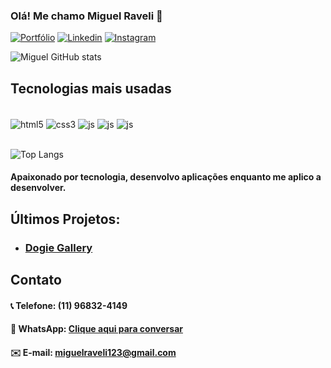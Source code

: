### Olá! Me chamo Miguel Raveli 👋

[![Portfólio](https://img.shields.io/badge/Portfólio-0A0A0A?style=for-the-badge&logo=devdotto&logoColor=white)](http://miguelraveli.com.br)
[![Linkedin](https://img.shields.io/badge/LinkedIn-0077B5?style=for-the-badge&logo=linkedin&logoColor=white)](https://www.linkedin.com/in/miguel-raveli-gusmao/)
[![Instagram](https://img.shields.io/badge/Instagram-E4405F?style=for-the-badge&logo=instagram&logoColor=white)](https://www.instagram.com/miguelraveli/)

![Miguel GitHub stats](https://github-readme-stats.vercel.app/api?username=miguelraveli&show_icons=true&theme=radical)

## Tecnologias mais usadas

<div style="display: inline_block"><br/>
    <img align="center" alt="html5" src="https://img.shields.io/badge/HTML5-E34F26?style=for-the-badge&logo=html5&logoColor=white"/>
    <img align="center" alt="css3" src="https://img.shields.io/badge/CSS3-1572B6?style=for-the-badge&logo=css3&logoColor=white"/>
    <img align="center" alt="js" src="https://img.shields.io/badge/JavaScript-F7DF1E?style=for-the-badge&logo=javascript&logoColor=black"/>
    <img align="center" alt="js" src="https://img.shields.io/badge/React-20232A?style=for-the-badge&logo=react&logoColor=61DAFB"/>
    <img align="center" alt="js" src="https://img.shields.io/badge/Tailwind_CSS-38B2AC?style=for-the-badge&logo=tailwind-css&logoColor=white"/>
    <br/><br/>
</div>

![Top Langs](https://github-readme-stats.vercel.app/api/top-langs/?username=miguelraveli&layout=compact)

#### Apaixonado por tecnologia, desenvolvo aplicações enquanto me aplico a desenvolver.

## Últimos Projetos:
 - ### [Dogie Gallery](https://miguelraveli.github.io/dogiegallery)

## Contato

#### 📞 **Telefone:** (11) 96832-4149  
#### 💬 **WhatsApp:** [Clique aqui para conversar](https://wa.me/5511968324149)  
#### ✉️ **E-mail:** [miguelraveli123@gmail.com](mailto:miguelraveli123@gmail.com)


